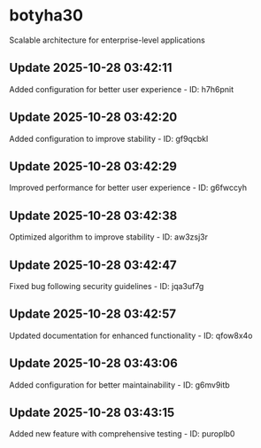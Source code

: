 # botyha30
Scalable architecture for enterprise-level applications

## Update 2025-10-28 03:42:11
Added configuration for better user experience - ID: h7h6pnit


## Update 2025-10-28 03:42:20
Added configuration to improve stability - ID: gf9qcbkl


## Update 2025-10-28 03:42:29
Improved performance for better user experience - ID: g6fwccyh


## Update 2025-10-28 03:42:38
Optimized algorithm to improve stability - ID: aw3zsj3r


## Update 2025-10-28 03:42:47
Fixed bug following security guidelines - ID: jqa3uf7g


## Update 2025-10-28 03:42:57
Updated documentation for enhanced functionality - ID: qfow8x4o


## Update 2025-10-28 03:43:06
Added configuration for better maintainability - ID: g6mv9itb


## Update 2025-10-28 03:43:15
Added new feature with comprehensive testing - ID: puroplb0


